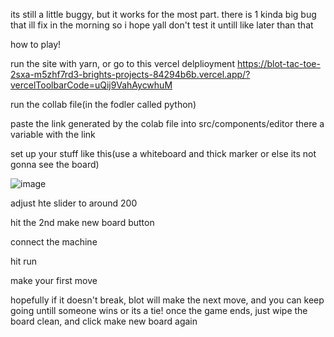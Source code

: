 its still a little buggy, but it works for the most part. there is 1 kinda big bug that ill fix in the morning so i hope yall don't test it untill like later than that

how to play!

run the site with yarn, or go to this vercel delplioyment https://blot-tac-toe-2sxa-m5zhf7rd3-brights-projects-84294b6b.vercel.app/?vercelToolbarCode=uQij9VahAycwhuM

run the collab file(in the fodler called python)

paste the link generated by the colab file into src/components/editor there a variable with the link

set up your stuff like this(use a whiteboard and thick marker or else its not gonna see the board)

![image](https://github.com/user-attachments/assets/59ccebe5-2f63-42bc-b021-771c242bd66e)

adjust hte slider to around 200

hit the 2nd make new board button

connect the machine

hit run

make your first move

hopefully if it doesn't break, blot will make the next move, and you can keep going untill someone wins or its a tie! once the game ends, just wipe the board clean, and click make new board again



